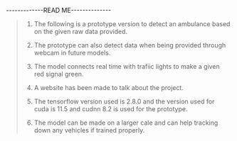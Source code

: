 -------------READ ME--------------
>1. The following is a prototype version to detect an ambulance based on the given raw data provided.
>
>2. The prototype can also detect data when being provided through webcam in future models.
>
>3. The model connects real time with trafiic lights to make a given red signal green.
>
>4. A website has been made to talk about the project.
>
>5. The tensorflow version used is 2.8.0 and the version used for cuda is 11.5 and cudnn 8.2 is used for the prototype.
>
>6. The model can be made on a larger cale and can help tracking down any vehicles if trained properly.
>
